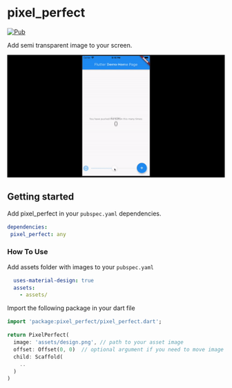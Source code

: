 # pixel_perfect

[![Pub](https://img.shields.io/pub/v/pixel_perfect.svg)](https://pub.dartlang.org/packages/pixel_perfect)

Add semi transparent image to your screen.

![demo](demo.gif)

## Getting started

Add pixel_perfect in your `pubspec.yaml` dependencies.

```yaml
dependencies:
 pixel_perfect: any
```

### How To Use

Add assets folder with images to your `pubspec.yaml`

```yaml
  uses-material-design: true
  assets:
    - assets/
```

Import the following package in your dart file

```dart
import 'package:pixel_perfect/pixel_perfect.dart';
```

```dart
return PixelPerfect(
  image: 'assets/design.png', // path to your asset image
  offset: Offset(0, 0)  // optional argument if you need to move image
  child: Scaffold(
    ..
  )
)
```
